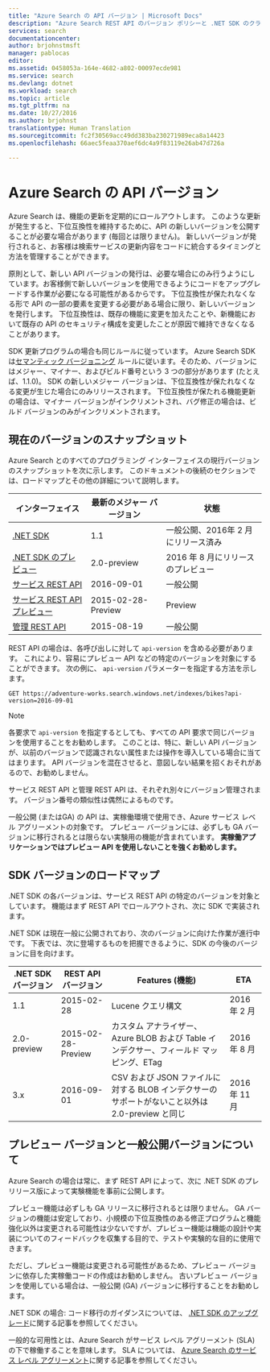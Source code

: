 ```yaml
---
title: "Azure Search の API バージョン | Microsoft Docs"
description: "Azure Search REST API のバージョン ポリシーと .NET SDK のクライアント ライブラリ"
services: search
documentationcenter: 
author: brjohnstmsft
manager: pablocas
editor: 
ms.assetid: 0458053a-164e-4682-a802-00097ecde981
ms.service: search
ms.devlang: dotnet
ms.workload: search
ms.topic: article
ms.tgt_pltfrm: na
ms.date: 10/27/2016
ms.author: brjohnst
translationtype: Human Translation
ms.sourcegitcommit: fc2f30569acc49dd383ba230271989eca8a14423
ms.openlocfilehash: 66aec5feaa370aef6dc4a9f83119e26ab47d726a

---
```


# <a name="api-versions-in-azure-search"></a>Azure Search の API バージョン
Azure Search は、機能の更新を定期的にロールアウトします。 このような更新が発生すると、下位互換性を維持するために、API の新しいバージョンを公開することが必要な場合があります (毎回とは限りません)。 新しいバージョンが発行されると、お客様は検索サービスの更新内容をコードに統合するタイミングと方法を管理することができます。

原則として、新しい API バージョンの発行は、必要な場合にのみ行うようにしています。お客様側で新しいバージョンを使用できるようにコードをアップグレードする作業が必要になる可能性があるからです。 下位互換性が保たれなくなる形で API の一部の要素を変更する必要がある場合に限り、新しいバージョンを発行します。 下位互換性は、既存の機能に変更を加えたことや、新機能において既存の API のセキュリティ構成を変更したことが原因で維持できなくなることがあります。

SDK 更新プログラムの場合も同じルールに従っています。 Azure Search SDK は[セマンティック バージョニング](http://semver.org/) ルールに従います。そのため、バージョンにはメジャー、マイナー、およびビルド番号という 3 つの部分があります (たとえば、1.1.0)。 SDK の新しいメジャー バージョンは、下位互換性が保たれなくなる変更が生じた場合にのみリリースされます。 下位互換性が保たれる機能更新の場合は、マイナー バージョンがインクリメントされ、バグ修正の場合は、ビルド バージョンのみがインクリメントされます。

## <a name="snapshot-of-current-versions"></a>現在のバージョンのスナップショット
Azure Search とのすべてのプログラミング インターフェイスの現行バージョンのスナップショットを次に示します。 このドキュメントの後続のセクションでは、ロードマップとその他の詳細について説明します。

| インターフェイス | 最新のメジャー バージョン | 状態 |
| --- | --- | --- |
| [.NET SDK](https://msdn.microsoft.com/library/azure/dn951165.aspx) |1.1 |一般公開、2016年 2 月にリリース済み |
| [.NET SDK のプレビュー](https://msdn.microsoft.com/library/mt761536%28v=azure.103%29.aspx) |2.0-preview |2016 年 8 月にリリースのプレビュー |
| [サービス REST API](https://msdn.microsoft.com/library/azure/dn798935.aspx) |2016-09-01 |一般公開 |
| [サービス REST API プレビュー](search-api-2015-02-28-preview.md) |2015-02-28-Preview |Preview |
| [管理 REST API](https://msdn.microsoft.com/library/azure/dn832684.aspx) |2015-08-19 |一般公開 |

REST API の場合は、各呼び出しに対して `api-version` を含める必要があります。 これにより、容易にプレビュー API などの特定のバージョンを対象にすることができます。 次の例に、 `api-version` パラメーターを指定する方法を示します。

    GET https://adventure-works.search.windows.net/indexes/bikes?api-version=2016-09-01

> [!NOTE]
> 各要求で `api-version` を指定するとしても、すべての API 要求で同じバージョンを使用することをお勧めします。 このことは、特に、新しい API バージョンが、以前のバージョンで認識されない属性または操作を導入している場合に当てはまります。 API バージョンを混在させると、意図しない結果を招くおそれがあるので、お勧めしません。
>
> サービス REST API と管理 REST API は、それぞれ別々にバージョン管理されます。 バージョン番号の類似性は偶然によるものです。
>
>

一般公開 (またはGA) の API は、実稼働環境で使用でき、Azure サービス レベル アグリーメントの対象です。 プレビュー バージョンには、必ずしも GA バージョンに移行されるとは限らない実験用の機能が含まれています。 **実稼働アプリケーションではプレビュー API を使用しないことを強くお勧めします。**

## <a name="sdk-version-roadmap"></a>SDK バージョンのロードマップ
.NET SDK の各バージョンは、サービス REST API の特定のバージョンを対象としています。 機能はまず REST API でロールアウトされ、次に SDK で実装されます。

.NET SDK は現在一般に公開されており、次のバージョンに向けた作業が進行中です。 下表では、次に登場するものを把握できるように、SDK の今後のバージョンに目を向けます。

| .NET SDK バージョン | REST API バージョン | Features (機能) | ETA |
| --- | --- | --- | --- |
| 1.1 |2015-02-28 |Lucene クエリ構文 |2016 年 2 月 |
| 2.0-preview |2015-02-28-Preview |カスタム アナライザー、Azure BLOB および Table インデクサー、フィールド マッピング、ETag |2016 年 8 月 |
| 3.x |2016-09-01 |CSV および JSON ファイルに対する BLOB インデクサーのサポートがないこと以外は 2.0-preview と同じ |2016 年 11 月 |

## <a name="about-preview-and-generally-available-versions"></a>プレビュー バージョンと一般公開バージョンについて
Azure Search の場合は常に、まず REST API によって、次に .NET SDK のプレリリース版によって実験機能を事前に公開します。

プレビュー機能は必ずしも GA リリースに移行されるとは限りません。 GA バージョンの機能は安定しており、小規模の下位互換性のある修正プログラムと機能強化以外は変更される可能性は少ないですが、プレビュー機能は機能の設計や実装についてのフィードバックを収集する目的で、テストや実験的な目的に使用できます。

ただし、プレビュー機能は変更される可能性があるため、プレビュー バージョンに依存した実稼働コードの作成はお勧めしません。 古いプレビュー バージョンを使用している場合は、一般公開 (GA) バージョンに移行することをお勧めします。

.NET SDK の場合: コード移行のガイダンスについては、 [.NET SDK のアップグレード](search-dotnet-sdk-migration.md)に関する記事を参照してください。

一般的な可用性とは、Azure Search がサービス レベル アグリーメント (SLA) の下で稼働することを意味します。 SLA については、 [Azure Search のサービス レベル アグリーメント](https://azure.microsoft.com/support/legal/sla/search/v1_0/)に関する記事を参照してください。



<!--HONumber=Nov16_HO3-->


